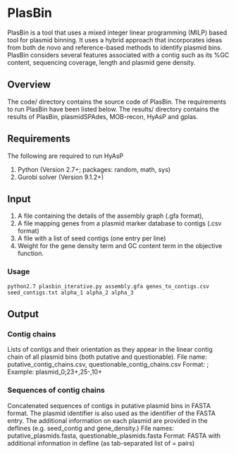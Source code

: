 # PlasBin
PlasBin is a tool that uses a mixed integer linear programming (MILP) based tool for plasmid binning. It uses a hybrid approach that incorporates ideas from both de novo and reference-based methods to identify plasmid bins. PlasBin considers several features associated with a contig such as
its %GC content, sequencing coverage, length and plasmid gene density.

## Overview
The code/ directory contains the source code of PlasBin. The requirements to run PlasBin have been listed below. The results/ directory contains the results of PlasBin, plasmidSPAdes, MOB-recon, HyAsP and gplas.

## Requirements
The following are required to run HyAsP
1. Python (Version 2.7+; packages: random, math, sys)
2. Gurobi solver (Version 9.1.2+)

## Input
1. A file containing the details of the assembly graph (.gfa format), 
2. A file mapping genes from a plasmid marker database to contigs (.csv format)
3. A file with a list of seed contigs (one entry per line) 
4. Weight for the gene density term and GC content term in the objective function.

### Usage
```
python2.7 plasbin_iterative.py assembly.gfa genes_to_contigs.csv seed_contigs.txt alpha_1 alpha_2 alpha_3
```

## Output
### Contig chains
Lists of contigs and their orientation as they appear in the linear contig chain of all plasmid bins (both putative and questionable).
File name: putative_contig_chains.csv, questionable_contig_chains.csv
Format: <plasmid id>;<comma-separated list of contigs with orientation>
Example: plasmid_0;23+,25-,10+

### Sequences of contig chains
Concatenated sequences of contigs in putative plasmid bins in FASTA format. The plasmid identifier is also used as the identifier of the FASTA entry. The additional information on each plasmid are provided in the deflines (e.g. seed_contig and gene_density.)
File names: putative_plasmids.fasta, questionable_plasmids.fasta
Format: FASTA with additional information in defline (as tab-separated list of <property>=<value> pairs)
